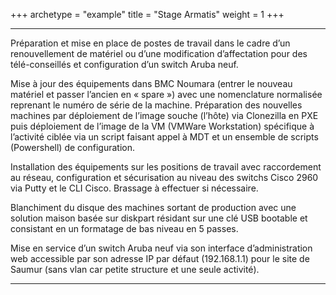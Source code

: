 +++
archetype = "example"
title = "Stage Armatis"
weight = 1
+++

---

Préparation et mise en place de postes de travail dans le cadre d’un renouvellement de matériel ou d’une modification d’affectation pour des télé-conseillés et configuration d’un switch Aruba neuf.

Mise à jour des équipements dans BMC Noumara (entrer le nouveau matériel et passer l’ancien en « spare ») avec une nomenclature normalisée reprenant le numéro de série de la machine.
Préparation des nouvelles machines par déploiement de l’image souche (l’hôte) via Clonezilla en PXE puis déploiement de l’image de la VM (VMWare Workstation) spécifique à l’activité ciblée via un script faisant appel à MDT et un ensemble de scripts (Powershell) de configuration.

Installation des équipements sur les positions de travail avec raccordement au réseau, configuration et sécurisation au niveau des switchs Cisco 2960 via Putty et le CLI Cisco. Brassage à effectuer si nécessaire.

Blanchiment du disque des machines sortant de production avec une solution maison basée sur diskpart résidant sur une clé USB bootable et consistant en un formatage de bas niveau en 5 passes.

Mise en service d’un switch Aruba neuf via son interface d’administration web accessible par son adresse IP par défaut (192.168.1.1) pour le site de Saumur (sans vlan car petite structure et une seule activité). 

---
